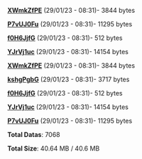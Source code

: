 [**XWmkZfPE**](/data/XWmkZfPE.txt) (29/01/23 - 08:31)- 3844 bytes

[**P7vUJ0Fu**](/data/P7vUJ0Fu.txt) (29/01/23 - 08:31)- 11295 bytes

[**f0H6JjfG**](/data/f0H6JjfG.txt) (29/01/23 - 08:31)- 512 bytes

[**YJrVj1uc**](/data/YJrVj1uc.txt) (29/01/23 - 08:31)- 14154 bytes

[**XWmkZfPE**](/data/XWmkZfPE.txt) (29/01/23 - 08:31)- 3844 bytes

[**kshgPgbG**](/data/kshgPgbG.txt) (29/01/23 - 08:31)- 3717 bytes

[**f0H6JjfG**](/data/f0H6JjfG.txt) (29/01/23 - 08:31)- 512 bytes

[**YJrVj1uc**](/data/YJrVj1uc.txt) (29/01/23 - 08:31)- 14154 bytes

[**P7vUJ0Fu**](/data/P7vUJ0Fu.txt) (29/01/23 - 08:31)- 11295 bytes

**Total Datas**: 7068

**Total Size**: 40.64 MB / 40.6 MB